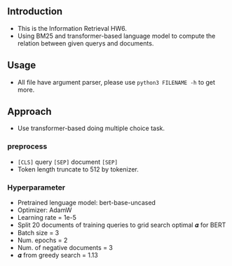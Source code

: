 ## Introduction
* This is the Information Retrieval HW6.
* Using BM25 and transformer-based language model to compute the relation between given querys and documents.

## Usage
* All file have argument parser, please use `python3 FILENAME -h` to get more.

## Approach
* Use transformer-based doing multiple choice task.

### preprocess
* `[CLS]` query `[SEP]` document `[SEP]`
* Token length truncate to 512 by tokenizer.

### Hyperparameter
* Pretrained lenguage model: bert-base-uncased
* Optimizer: AdamW 
* Learning rate = 1e-5
* Split 20 documents of training queries to grid search optimal 𝜶 for BERT
* Batch size = 3
* Num. epochs = 2
* Num. of negative documents = 3
* 𝜶 from greedy search = 1.13

<!-- <img src="https://latex.codecogs.com/gif.latex?[formula]"/> -->